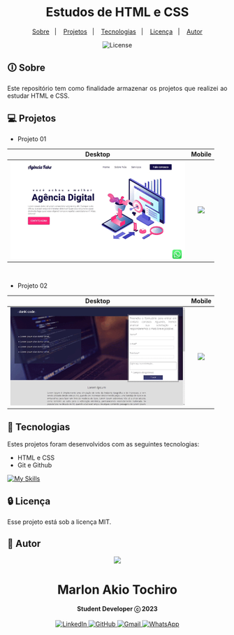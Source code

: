<h1 align="center"> Estudos de HTML e CSS</h1>
<p align="center">
  <a href="#-sobre">Sobre</a>&nbsp;&nbsp;&nbsp;|&nbsp;&nbsp;&nbsp;
  <a href="#-projetos">Projetos</a>&nbsp;&nbsp;&nbsp;|&nbsp;&nbsp;&nbsp;
  <a href="#-tecnologias">Tecnologias</a>&nbsp;&nbsp;&nbsp;|&nbsp;&nbsp;&nbsp;
  <a href="#-licença">Licença</a>&nbsp;&nbsp;&nbsp;|&nbsp;&nbsp;&nbsp;
  <a href="#-autor">Autor</a>
</p>

<p align="center">
  <img alt="License" src="https://img.shields.io/static/v1?label=license&message=MIT&color=49AA26&labelColor=000000">
</p>

## 🛈 Sobre
<p align="justify">
Este repositório tem como finalidade armazenar os projetos que realizei ao estudar HTML e CSS.

## 💻 Projetos
- Projeto 01

|                               Desktop                                |                             Mobile                            
| :--------------------------------------------------------------------------: | :------------------------------------------------------------------------------: |
| <img src="https://github.com/marlonakio/Estudo_HTML_CSS/blob/main/.github/Projeto-01/desktop.gif?raw=true" width="400" /> | <img src="https://github.com/marlonakio/Estudo_HTML_CSS/blob/main/.github/Projeto-01/mobile.gif?raw=true" /> 

<br>

- Projeto 02

|                               Desktop                                |                             Mobile                            
| :--------------------------------------------------------------------------: | :------------------------------------------------------------------------------: |
| <img src="https://github.com/marlonakio/Estudo_HTML_CSS/blob/main/.github/Projeto-02/desktop.gif?raw=true" width="400" /> | <img src="https://github.com/marlonakio/Estudo_HTML_CSS/blob/main/.github/Projeto-02/mobile.gif?raw=true" /> 

## 🚀 Tecnologias

Estes projetos foram desenvolvidos com as seguintes tecnologias:

- HTML e CSS
- Git e Github
  
[![My Skills](https://skillicons.dev/icons?i=html,css,git,github)](https://skillicons.dev)


## 🔒 Licença

Esse projeto está sob a licença MIT.

## 🤵 Autor
<div align="center">
<img src=https://images.weserv.nl/?url=avatars.githubusercontent.com/u/55859290?v=4&h=100&w=100&fit=cover&mask=circle&maxage=7d>
<h1>Marlon Akio Tochiro</h1>
<strong>Student Developer ⓒ 2023</strong>
<br/>
<br/>

<a href="https://www.linkedin.com/in/marlon-akio-ba1763134/" target="_blank">
<img alt="LinkedIn" src="https://img.shields.io/badge/linkedin-%230077B5.svg?style=for-the-badge&logo=linkedin&logoColor=white"/>
</a>

<a href="https://github.com/marlonakio" target="_blank">
<img alt="GitHub" src="https://img.shields.io/badge/github-%23121011.svg?style=for-the-badge&logo=github&logoColor=white"/>
</a>

<a href="mailto:marlon.akto@gmail.com" target="_blank">
<img alt="Gmail" src="https://img.shields.io/badge/Gmail-D14836?style=for-the-badge&logo=gmail&logoColor=white" />
</a>

<a href="https://wa.me/5511977769829?text=Ol%C3%A1%21" target="_blank">
<img alt="WhatsApp" src="https://img.shields.io/badge/WhatsApp-25D366?style=for-the-badge&logo=whatsapp&logoColor=white"/>
</a>

<br/>
<br/>
</div>
